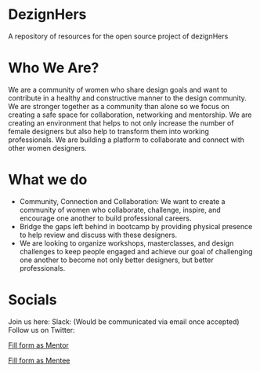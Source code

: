 # DezignHers
A repository of resources for the open source project of dezignHers

# Who We Are?
We are a community of women who share design goals and want to contribute in a healthy and constructive manner to the design community. 
We are stronger together as a community than alone so we focus on creating a safe space for collaboration, networking and mentorship. We are creating an environment that helps to not only increase the number of female designers but also help to transform them into working professionals. We are building a platform to collaborate and connect with other women designers.

# What we do
- Community, Connection and Collaboration: We want to create a community of women who collaborate, challenge, inspire, and encourage one another to build professional careers.
- Bridge the gaps left behind in bootcamp by providing physical presence to help review and discuss with these designers.
- We are looking to organize workshops, masterclasses, and design challenges to keep people engaged and achieve our goal of challenging one another to become not only better designers, but better professionals.

# Socials
Join us here: Slack: (Would be communicated via email once accepted)
		Follow us on Twitter: 

[Fill form as Mentor](https://docs.google.com/forms/d/e/1FAIpQLSeDwW9XYR--sgLFri7pjAW-1A2WQjefQBBval35QPBozoKIog/viewform)

[Fill form as Mentee](https://docs.google.com/forms/d/e/1FAIpQLSfgTW16Ca3ROz64phrESr05SKqSfUpoZPqVtYQ9El-HBi3aZg/viewform)


